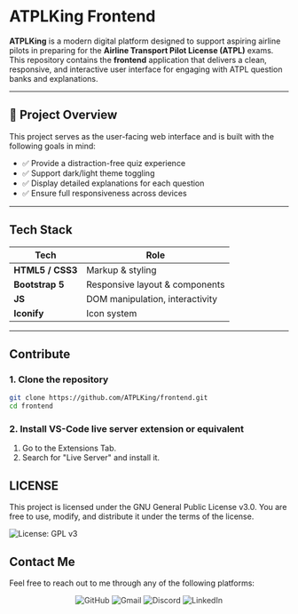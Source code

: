 # ATPLKing Frontend

**ATPLKing** is a modern digital platform designed to support aspiring airline pilots in preparing for the **Airline Transport Pilot License (ATPL)** exams.  
This repository contains the **frontend** application that delivers a clean, responsive, and interactive user interface for engaging with ATPL question banks and explanations.

---

## 🎯 Project Overview

This project serves as the user-facing web interface and is built with the following goals in mind:

- ✅ Provide a distraction-free quiz experience
- ✅ Support dark/light theme toggling
- ✅ Display detailed explanations for each question
- ✅ Ensure full responsiveness across devices

---

## Tech Stack

| Tech             | Role                                   |
|------------------|----------------------------------------|
| **HTML5 / CSS3** | Markup & styling                       |
| **Bootstrap 5**  | Responsive layout & components         |
| **JS**           | DOM manipulation, interactivity        |
| **Iconify**      | Icon system                            |


---

## Contribute

### 1. Clone the repository
```bash
git clone https://github.com/ATPLKing/frontend.git
cd frontend
```

### 2. Install VS-Code live server extension or equivalent

1. Go to the Extensions Tab.
2. Search for "Live Server" and install it.


## LICENSE 


This project is licensed under the GNU General Public License v3.0.
You are free to use, modify, and distribute it under the terms of the license.

![License: GPL v3](https://img.shields.io/badge/License-GPLv3-blue.svg)

## Contact Me

Feel free to reach out to me through any of the following platforms:

<div align="center">
  <a href="https://github.com/Chesterkxng" target="_blank" style="text-decoration: none; color: #333;">
    <img src="https://img.shields.io/badge/GitHub-%23121011?style=for-the-badge&logo=github&logoColor=white" alt="GitHub" />
  </a>
  <a href="mailto:cgoita00@gmail.com" target="_blank" style="text-decoration: none; color: #333;">
    <img src="https://img.shields.io/badge/Email-%23D14836?style=for-the-badge&logo=gmail&logoColor=white" alt="Gmail" />
  </a>
  <a href="https://discord.com/users/chesterkxng" target="_blank" style="text-decoration: none; color: #333;">
    <img src="https://img.shields.io/badge/Discord-%237289DA?style=for-the-badge&logo=discord&logoColor=white" alt="Discord" />
  </a>
  <a href="https://www.linkedin.com/in/cheick-goïta" target="_blank" style="text-decoration: none; color: #333;">
    <img src="https://img.shields.io/badge/LinkedIn-%230077B5?style=for-the-badge&logo=linkedin&logoColor=white" alt="LinkedIn" />
  </a>
</div>

